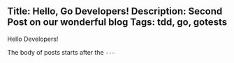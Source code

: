 Title: Hello, Go Developers!
Description: Second Post on our wonderful blog
Tags: tdd, go, gotests
---
Hello Developers!

The body of posts starts after the `---`